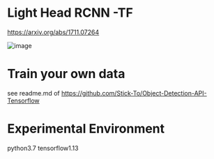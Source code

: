 # Light Head RCNN -TF

https://arxiv.org/abs/1711.07264


![image](https://github.com/Stick-To/light-head-rcnn-tensorflow/blob/master/image/img1.png)


# Train your own data

see readme.md of https://github.com/Stick-To/Object-Detection-API-Tensorflow


# Experimental Environment

python3.7 tensorflow1.13
